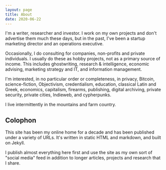 ```yaml
---
layout: page
title: About
date: 2020-06-22
---
```


I'm a writer, researcher and investor. I work on my own projects and don't advertise them much these days, but in the past, I've been a startup marketing director and an operations executive.

Occasionally, I do consulting for companies, non-profits and private individuals. I usually do these as hobby projects, not as a primary source of income. This includes ghostwriting, research & intelligence, economic advising, marketing strategy and IT, and information management.

I'm interested, in no particular order or completeness, in privacy, Bitcoin, science-fiction, Objectivism, credentialism, education, classical Latin and Greek, economics, capitalism, firearms, publishing, digital archiving, private security, private cities, Indieweb, and cypherpunks.

I live intermittently in the mountains and farm country.

## Colophon

This site has been my online home for a decade and has been published under a variety of URLs. It's written in static HTML and markdown, and built on Jekyll. 

I publish almost everything here first and use the site as my own sort of "social media" feed in addition to longer articles, projects and research that I share.

